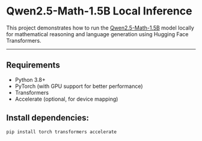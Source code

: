 # Qwen2.5-Math-1.5B Local Inference

This project demonstrates how to run the [Qwen2.5-Math-1.5B](https://huggingface.co/Qwen/Qwen2.5-Math-1.5B) model locally for mathematical reasoning and language generation using Hugging Face Transformers.

---

## Requirements

- Python 3.8+
- PyTorch (with GPU support for better performance)
- Transformers
- Accelerate (optional, for device mapping)

## Install dependencies:

```bash
pip install torch transformers accelerate

